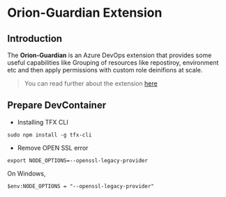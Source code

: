 # Orion-Guardian Extension

## Introduction

The **Orion-Guardian** is an Azure DevOps extension that provides some useful capabilities like Grouping of resources like repostiroy, environment etc and then apply permissions with custom role deinifions at scale.

> You can read further about the extension [here](https://moimhossain.com/2024/01/04/orion-guardian/)


## Prepare DevContainer

- Installing TFX CLI
```
sudo npm install -g tfx-cli
```
- Remove OPEN SSL error
```
export NODE_OPTIONS=--openssl-legacy-provider
```

On Windows,
```
$env:NODE_OPTIONS = "--openssl-legacy-provider"
```